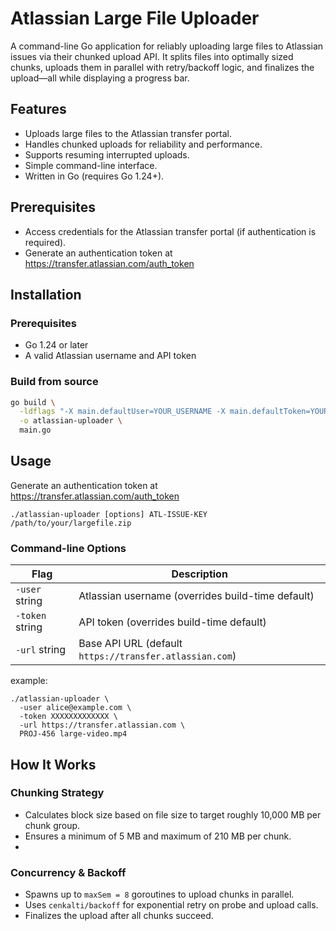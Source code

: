 # Atlassian Large File Uploader


A command-line Go application for reliably uploading large files to Atlassian issues via their chunked upload API. It splits files into optimally sized chunks, uploads them in parallel with retry/backoff logic, and finalizes the upload—all while displaying a progress bar.

## Features
- Uploads large files to the Atlassian transfer portal.
- Handles chunked uploads for reliability and performance.
- Supports resuming interrupted uploads.
- Simple command-line interface.
- Written in Go (requires Go 1.24+).

## Prerequisites
- Access credentials for the Atlassian transfer portal (if authentication is required).
- Generate an authentication token at https://transfer.atlassian.com/auth_token

## Installation

### Prerequisites

- Go 1.24 or later
- A valid Atlassian username and API token

### Build from source

```bash
go build \
  -ldflags "-X main.defaultUser=YOUR_USERNAME -X main.defaultToken=YOUR_TOKEN" \
  -o atlassian-uploader \
  main.go
``` 

## Usage
Generate an authentication token at https://transfer.atlassian.com/auth_token
```shell
./atlassian-uploader [options] ATL-ISSUE-KEY /path/to/your/largefile.zip 
```

### Command-line Options
| Flag            | Description                                                     |
|-----------------|-----------------------------------------------------------------|
| `-user` string  | Atlassian username (overrides build-time default)               |
| `-token` string | API token (overrides build-time default)                        |
| `-url` string   | Base API URL (default `https://transfer.atlassian.com`)         |

example:
```shell
./atlassian-uploader \
  -user alice@example.com \
  -token XXXXXXXXXXXXX \
  -url https://transfer.atlassian.com \
  PROJ-456 large-video.mp4
```

## How It Works

### Chunking Strategy

- Calculates block size based on file size to target roughly 10,000 MB per chunk group.
- Ensures a minimum of 5 MB and maximum of 210 MB per chunk.
- 
### Concurrency & Backoff
- Spawns up to `maxSem = 8` goroutines to upload chunks in parallel.
- Uses `cenkalti/backoff` for exponential retry on probe and upload calls.
- Finalizes the upload after all chunks succeed.